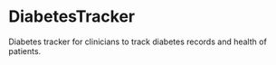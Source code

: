 # DiabetesTracker
Diabetes tracker for clinicians to track diabetes records and health of patients. 
